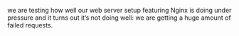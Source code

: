  we are testing how well our web server setup featuring Nginx is doing under pressure and it turns out it’s not doing well: we are getting a huge amount of failed requests.
